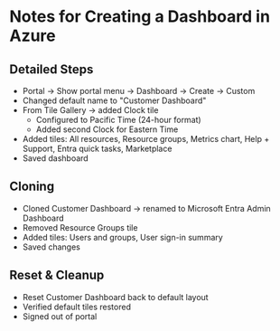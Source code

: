 # Notes for Creating a Dashboard in Azure

## Detailed Steps
- Portal → Show portal menu → Dashboard → Create → Custom
- Changed default name to "Customer Dashboard"
- From Tile Gallery → added Clock tile
  - Configured to Pacific Time (24-hour format)
  - Added second Clock for Eastern Time
- Added tiles: All resources, Resource groups, Metrics chart, Help + Support, Entra quick tasks, Marketplace
- Saved dashboard

## Cloning
- Cloned Customer Dashboard → renamed to Microsoft Entra Admin Dashboard
- Removed Resource Groups tile
- Added tiles: Users and groups, User sign-in summary
- Saved changes

## Reset & Cleanup
- Reset Customer Dashboard back to default layout
- Verified default tiles restored
- Signed out of portal
